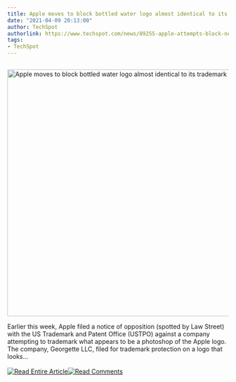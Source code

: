 ```yaml
---
title: Apple moves to block bottled water logo almost identical to its trademark
date: "2021-04-09 20:13:00"
author: TechSpot
authorlink: https://www.techspot.com/news/89255-apple-attempts-block-nearly-identical-logo-trademarking.html
tags:
- TechSpot
---
```

<a href="https://www.techspot.com/news/89255-apple-attempts-block-nearly-identical-logo-trademarking.html" target="_blank"><img src="https://static.techspot.com/images2/news/ts3_thumbs/2021/04/2021-04-09-ts3_thumbs-ef5.jpg" width="800" height="560" style="padding: 15px 0" title="Apple moves to block bottled water logo almost identical to its trademark" /></a><br />Earlier this week, Apple filed a notice of opposition (spotted by Law Street) with the US Trademark and Patent Office (USTPO) against a company attempting to trademark what appears to be a photoshop of the Apple logo. The company, Georgette LLC, filed for trademark protection on a logo that looks...<br /><br /><a href="https://www.techspot.com/news/89255-apple-attempts-block-nearly-identical-logo-trademarking.html"><img src="https://static.techspot.com/images/rss/rss_buttons_01.png" border="0" alt="Read Entire Article" /></a><a href="https://www.techspot.com/news/89255-apple-attempts-block-nearly-identical-logo-trademarking.html#comments"><img src="https://static.techspot.com/images/rss/rss_buttons_02.png" border="0" alt="Read Comments" /></a><br /><br />
